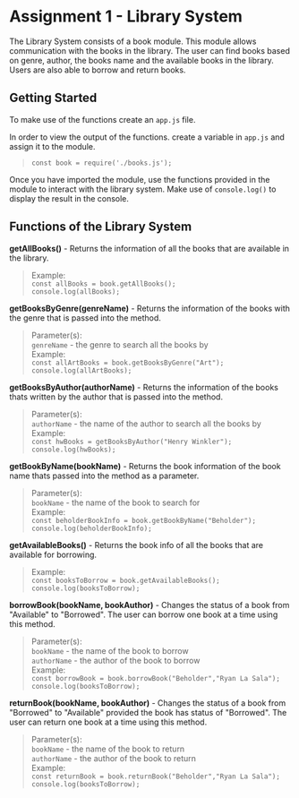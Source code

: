 # Assignment 1 - Library System

The Library System consists of a book module. This module allows communication with the books in the library. The user can find books based on genre, author, the books name and the available books in the library. Users are also able to borrow and return books. 

## Getting Started

To make use of the functions create an `app.js` file.

In order to view the output of the functions. create a variable in `app.js` and assign it to the module. 

>`const book = require('./books.js');`

Once you have imported the module, use the functions provided in the module to interact with the library system. Make use of `console.log()` to display the result in the console. 

## Functions of the Library System

**getAllBooks()** - Returns the information of all the books that are available in the library.

>Example:<br/>
>`const allBooks = book.getAllBooks();`<br/>`console.log(allBooks);`

**getBooksByGenre(genreName)** - Returns the information of the books with the genre that is passed into the method.

>Parameter(s): <br/>
`genreName` - the genre to search all the books by <br/>
Example:<br/>
>`const allArtBooks = book.getBooksByGenre("Art");`<br/>`console.log(allArtBooks);`

**getBooksByAuthor(authorName)** - Returns the information of the books thats written by the author that is passed into the method.

>Parameter(s):<br/>
`authorName` - the name of the author to search all the books by<br/>
Example:<br/>
>`const hwBooks = getBooksByAuthor("Henry Winkler");`<br/>`console.log(hwBooks);`

**getBookByName(bookName)** - Returns the book information of the book name thats passed into the method as a parameter.

>Parameter(s):<br/>
> `bookName` - the name of the book to search for <br/>
Example:<br/>
>`const beholderBookInfo = book.getBookByName("Beholder");`<br/>`console.log(beholderBookInfo);`

**getAvailableBooks()** - Returns the book info of all the books that are available for borrowing.

>Example:<br/>
>`const booksToBorrow = book.getAvailableBooks();`<br/>`console.log(booksToBorrow);`

**borrowBook(bookName, bookAuthor)** - Changes the status of a book from "Available" to "Borrowed". The user can borrow one book at a time using this method.

>Parameter(s):<br/>
> `bookName` - the name of the book to borrow<br/>
> `authorName` - the author of the book to borrow <br/>
Example:<br/>
>`const borrowBook = book.borrowBook("Beholder","Ryan La Sala");`<br/>`console.log(booksToBorrow);`

**returnBook(bookName, bookAuthor)** - Changes the status of a book from "Borrowed" to "Available" provided the book has status of "Borrowed". The user can return one book at a time using this method.

>Parameter(s):<br/>
 > `bookName` - the name of the book to return<br/>
 > `authorName` - the author of the book to return<br/>
Example:<br/>
>`const returnBook = book.returnBook("Beholder","Ryan La Sala");`<br/>`console.log(booksToBorrow);`